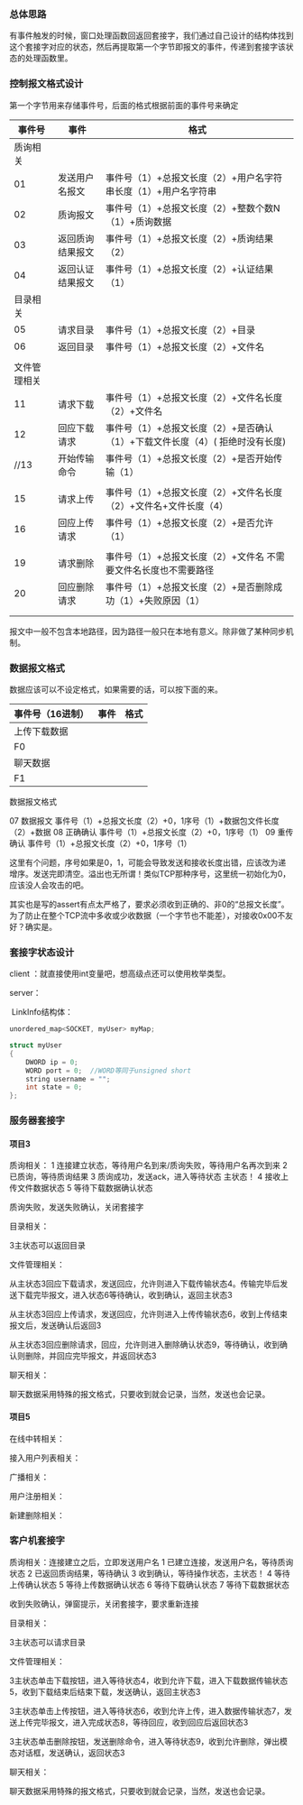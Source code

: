 ### 总体思路

有事件触发的时候，窗口处理函数回返回套接字，我们通过自己设计的结构体找到这个套接字对应的状态，然后再提取第一个字节即报文的事件，传递到套接字该状态的处理函数里。

### 控制报文格式设计

第一个字节用来存储事件号，后面的格式根据前面的事件号来确定

| 事件号       | 事件             | 格式                                                         |
| ------------ | ---------------- | ------------------------------------------------------------ |
| 质询相关     |                  |                                                              |
| 01           | 发送用户名报文   | 事件号（1）+总报文长度（2）+用户名字符串长度（1）+用户名字符串 |
| 02           | 质询报文         | 事件号（1）+总报文长度（2）+整数个数N（1）+质询数据          |
| 03           | 返回质询结果报文 | 事件号（1）+总报文长度（2）+质询结果（2）                    |
| 04           | 返回认证结果报文 | 事件号（1）+总报文长度（2）+认证结果（1）                    |
| 目录相关     |                  |                                                              |
| 05           | 请求目录         | 事件号（1）+总报文长度（2）+目录                             |
| 06           | 返回目录         | 事件号（1）+总报文长度（2）+文件名                           |
|              |                  |                                                              |
| 文件管理相关 |                  |                                                              |
| 11           | 请求下载         | 事件号（1）+总报文长度（2）+文件名长度（2）+文件名           |
| 12           | 回应下载请求     | 事件号（1）+总报文长度（2）+是否确认（1）+下载文件长度（4）( 拒绝时没有长度) |
| //13         | 开始传输命令     | 事件号（1）+总报文长度（2）+是否开始传输（1）                |
|              |                  |                                                              |
| 15           | 请求上传         | 事件号（1）+总报文长度（2）+文件名长度（2）+文件名+文件长度（4） |
| 16           | 回应上传请求     | 事件号（1）+总报文长度（2）+是否允许（1）                    |
|              |                  |                                                              |
| 19           | 请求删除         | 事件号（1）+总报文长度（2）+文件名     不需要文件名长度也不需要路径 |
| 20           | 回应删除请求     | 事件号（1）+总报文长度（2）+是否删除成功（1）+失败原因（1）  |
|              |                  |                                                              |
|              |                  |                                                              |

报文中一般不包含本地路径，因为路径一般只在本地有意义。除非做了某种同步机制。

### 数据报文格式

数据应该可以不设定格式，如果需要的话，可以按下面的来。

| 事件号（16进制） | 事件 | 格式 |
| ---------------- | ---- | ---- |
| 上传下载数据     |      |      |
| F0               |      |      |
| 聊天数据         |      |      |
| F1               |      |      |

数据报文格式

07				数据报文				事件号（1）+总报文长度（2）+0，1序号（1）+数据包文件长度（2）+数据
08				正确确认				事件号（1）+总报文长度（2）+0，1序号（1）
09				重传确认				事件号（1）+总报文长度（2）+0，1序号（1）

这里有个问题，序号如果是0，1，可能会导致发送和接收长度出错，应该改为递增序。发送完即清空。溢出也无所谓！类似TCP那种序号，这里统一初始化为0，应该没人会攻击的吧。

其实也是写的assert有点太严格了，要求必须收到正确的、非0的“总报文长度”。为了防止在整个TCP流中多收或少收数据（一个字节也不能差），对接收0x00不友好？确实是。

### 套接字状态设计

client ：就直接使用int变量吧，想高级点还可以使用枚举类型。

server：

​	LinkInfo结构体：

```c++
unordered_map<SOCKET, myUser> myMap;

struct myUser
{
	DWORD ip = 0;
	WORD port = 0;  //WORD等同于unsigned short
	string username = "";
    int state = 0;
};
```



### 服务器套接字

#### 项目3

质询相关：
1	连接建立状态，等待用户名到来/质询失败，等待用户名再次到来
2	已质询，等待质询结果
3	质询成功，发送ack，进入等待状态		主状态！
4	接收上传文件数据状态
5	等待下载数据确认状态

质询失败，发送失败确认，关闭套接字

目录相关：

3主状态可以返回目录

文件管理相关：

从主状态3回应下载请求，发送回应，允许则进入下载传输状态4。传输完毕后发送下载完毕报文，进入状态6等待确认，收到确认，返回主状态3

从主状态3回应上传请求，发送回应，允许则进入上传传输状态6，收到上传结束报文后，发送确认后返回3

从主状态3回应删除请求，回应，允许则进入删除确认状态9，等待确认，收到确认则删除，并回应完毕报文，并返回状态3

聊天相关：

聊天数据采用特殊的报文格式，只要收到就会记录，当然，发送也会记录。

#### 项目5

在线中转相关：

接入用户列表相关：

广播相关：

用户注册相关：

新建删除相关：



### 客户机套接字

质询相关：连接建立之后，立即发送用户名
1	已建立连接，发送用户名，等待质询状态
2	已返回质询结果，等待确认
3	收到确认，等待操作状态，主状态！
4	等待上传确认状态
5	等待上传数据确认状态
6	等待下载确认状态
7	等待下载数据状态

收到失败确认，弹窗提示，关闭套接字，要求重新连接

目录相关：

3主状态可以请求目录

文件管理相关：

3主状态单击下载按钮，进入等待状态4，收到允许下载，进入下载数据传输状态5，收到下载结束后结束下载，发送确认，返回主状态3



3主状态单击上传按钮，进入等待状态6，收到允许上传，进入数据传输状态7，发送上传完毕报文，进入完成状态8，等待回应，收到回应后返回状态3



3主状态单击删除按钮，发送删除命令，进入等待状态9，收到允许删除，弹出模态对话框，发送确认，返回状态3

聊天相关：

聊天数据采用特殊的报文格式，只要收到就会记录，当然，发送也会记录。

